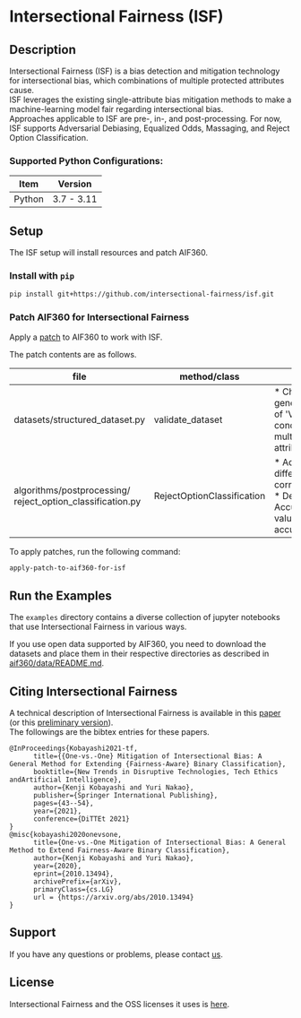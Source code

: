 # Intersectional Fairness (ISF)

## Description
Intersectional Fairness (ISF) is a bias detection and mitigation technology for intersectional bias, which combinations of multiple protected attributes cause.  
ISF leverages the existing single-attribute bias mitigation methods to make a machine-learning model fair regarding intersectional bias.  
Approaches applicable to ISF are pre-, in-, and post-processing. For now, ISF supports Adversarial Debiasing, Equalized Odds, Massaging, and Reject Option Classification.

### Supported Python Configurations:

| Item      | Version |
| ------- | -------------- |
| Python  | 3.7 - 3.11|


## Setup
The ISF setup will install resources and patch AIF360.

### Install with `pip`
```bash
pip install git+https://github.com/intersectional-fairness/isf.git
```

### Patch AIF360 for Intersectional Fairness  
Apply a [patch](https://github.com/intersectional-fairness/isf/tree/main/patches) to AIF360 to work with ISF.

The patch contents are as follows.

| file    | method/class | fixes |
| ------- | -------------- | -------------- |
| datasets/structured_dataset.py | validate_dataset | * Changed the generating condition of 'Value Error' condition to support multiple protection attributes |
| algorithms/postprocessing/<br/>reject_option_classification.py | RejectOptionClassification | * Added "F1 difference" to corresponding metric<br/>* Defined "Balanced Accuracy" as default value for accuracy_metric_name |

To apply patches, run the following command:

```bash
apply-patch-to-aif360-for-isf
```

## Run the Examples
The `examples` directory contains a diverse collection of jupyter notebooks that use Intersectional Fairness in various ways.  

If you use open data supported by AIF360, you need to download the datasets and place them in their respective directories as described in [aif360/data/README.md](aif360/data/README.md).

## Citing Intersectional Fairness
A technical description of Intersectional Fairness is available in this [paper](https://link.springer.com/chapter/10.1007/978-3-030-87687-6_5) (or this [preliminary version](https://arxiv.org/abs/2010.13494)).  
The followings are the bibtex entries for these papers.  

```
@InProceedings{Kobayashi2021-tf,
      title={{One-vs.-One} Mitigation of Intersectional Bias: A General Method for Extending {Fairness-Aware} Binary Classification},
      booktitle={New Trends in Disruptive Technologies, Tech Ethics andArtificial Intelligence},
      author={Kenji Kobayashi and Yuri Nakao},
      publisher={Springer International Publishing},
      pages={43--54},
      year={2021},
      conference={DiTTEt 2021}
}
@misc{kobayashi2020onevsone,
      title={One-vs.-One Mitigation of Intersectional Bias: A General Method to Extend Fairness-Aware Binary Classification},
      author={Kenji Kobayashi and Yuri Nakao},
      year={2020},
      eprint={2010.13494},
      archivePrefix={arXiv},
      primaryClass={cs.LG}
      url = {https://arxiv.org/abs/2010.13494}
}
```

## Support
If you have any questions or problems, please contact [us](MAINTAINERS.md).

## License
Intersectional Fairness and the OSS licenses it uses is [here](LICENSE).
